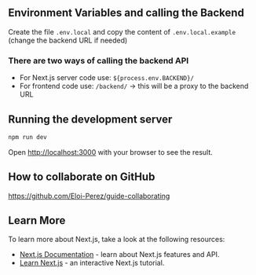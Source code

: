 ## Environment Variables and calling the Backend

Create the file `.env.local` and copy the content of `.env.local.example` (change the backend URL if needed)

### There are two ways of calling the backend API
 - For Next.js server code use: `${process.env.BACKEND}/`
 - For frontend code use: `/backend/` -> this will be a proxy to the backend URL
 
 ## Running the development server

```bash
npm run dev
```

Open [http://localhost:3000](http://localhost:3000) with your browser to see the result.

## How to collaborate on GitHub
https://github.com/Eloi-Perez/guide-collaborating

## Learn More

To learn more about Next.js, take a look at the following resources:

- [Next.js Documentation](https://nextjs.org/docs) - learn about Next.js features and API.
- [Learn Next.js](https://nextjs.org/learn) - an interactive Next.js tutorial.

